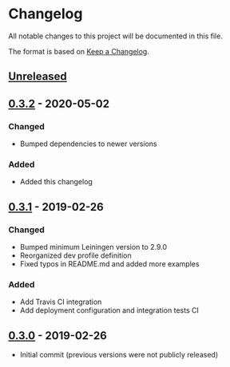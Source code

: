 # Changelog
All notable changes to this project will be documented in this file.

The format is based on [Keep a Changelog](http://keepachangelog.com/en/1.0.0/).

## [Unreleased]

## [0.3.2] - 2020-05-02
### Changed
- Bumped dependencies to newer versions

### Added
- Added this changelog

## [0.3.1] - 2019-02-26
### Changed
- Bumped minimum Leiningen version to 2.9.0
- Reorganized dev profile definition
- Fixed typos in README.md and added more examples

### Added
- Add Travis CI integration
- Add deployment configuration and integration tests CI 

## [0.3.0] - 2019-02-26
- Initial commit (previous versions were not publicly released)

[UNRELEASED]:  https://github.com/magnetcoop/scheduling.twarc/compare/v0.3.2...HEAD
[0.3.2]: https://github.com/magnetcoop/scheduling.twarc/releases/tag/v0.3.2
[0.3.1]: https://github.com/magnetcoop/scheduling.twarc/releases/tag/v0.3.1
[0.3.0]: https://github.com/magnetcoop/scheduling.twarc/releases/tag/v0.3.0


